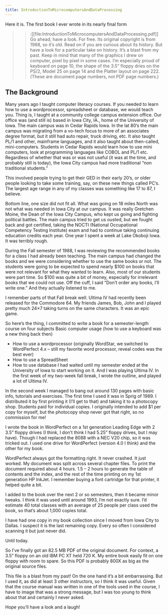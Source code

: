 ```yaml
---
title: IntroductionToMicrocomputersAndDataProcessing
---
```

Here it is. The first book I ever wrote in its nearly final form
>> :[[file:IntroductionToMicrocomputersAndDataProcessing.pdf]]
Go ahead, have a look. For free. Its original copyright is from 1988, so it’s old. Read on if you are curious about its history. But have a look for a particular take on history. It’s a blast from my past. Keep in mind that many of the graphics I drew on computer, pixel by pixel in some cases. I’m especially proud of keyboard on page 10, the shape of the 3.5” floppy dries on the PS/2, Model 25 on page 14 and the Platter layout on page 222. (These are document page numbers, not PDF page numbers.)

## The Background
Many years ago I taught computer literacy courses. If you needed to learn how to use a wordprocessor, spreadsheet or database, we would teach you. Thing is, I taught at a community college campus extension office. Our office was (and still is) based in Iowa City, IA., home of the University of Iowa.
The main campus was in Cedar Rapids Iowa. In the lat 80’s the main campus was migrating from a vo-tech focus to more of an associates degree format, but it still had auto repair, truck driving, etc. It also taught PL/1 and other, mainframe languages, and it also taught about then-called, mini-computers. Students in Cedar Rapids would learn how to use mini computers, look at programming languages like COBOL and PL/1 etc. Regardless of whether that was or was not useful (it was at the time, and probably still is today), the Iowa City campus had more traditional “non traditional students.”

This involved people trying to get their GED in their early 20’s, or older people looking to take some training, say, on these new things called PC’s. The largest age range in any of my classes was something like 17 to 87, I believe.

Bottom line, one size did not fit all. What was going on 18 miles North was not what was needed in Iowa City at our campus. It was really Gretchen Moine, the Dean of the Iowa City Campus, who kept us going and fighting political battles. The main campus tried to get us ousted, but we fought back and got certified, taking the NOCTI (National Occupational Competency Testing Institute) exam and had to continue taking continuing education credits each year. One year I spent a week at Lake Okoboji Iowa. It was terribly rough.

During the Fall semester of 1988, I was reviewing the recommended books for a class I had already been teaching. The main campus had changed the books and we were considering whether to use the same books or not. The students were going to be expected to spend nearly $100 on books that were not relevant for what they wanted to learn. Also, most of our students were part time. So $100 was quite a bit of money, especially for irrelevant books that we could not use. Off the cuff, I said “Don’t order any books, I’ll write one.” And they actually listened to me.

I remember parts of that Fall break well. Ultima IV had recently been released for the Commodore 64. My friends James, Bob, John and I played pretty much 24×7 taking turns on the same characters. It was an epic game.

So here’s the thing, I committed to write a book for a semester-length course on four subjects
Basic computer usage (how to use a keyboard was a new thing back then)
* How to use a wordprocessor (originally WordStar, we switched to WordPerfect 4.x – still my favorite word processor, reveal codes was the best ever)
* How to use a SpreadSheet
* How to use database
I had waited until my semester ended at the University of Iowa to start working on it. And I was playing Ultima IV. In the first week of my two-week fall break, I wrote the outline, and played a lot of Ultima IV.

In the second week I managed to bang out around 130 pages with basic info, tutorials and exercises. The first time I used it was in Sprig of 1989. I distributed it by first printing it (I’ll get to that) and taking it to a photocopy shop. Students paid for individual copies. I originally intended to add $1 per copy for myself, but the photocopy shop never got that right, so no commission for me!

I wrote the book in WordPerfect on a 1st generation Leading Edge with 2 3.5” floppy drives (I think, I don’t think I had 5.25” floppy drives, but I may have). Though I had replaced the 8088 with a NEC V20 chip, so it was tricked out. I used one drive for WordPerfect (version 4.0 I think) and the other for my book.

WordPerfect always got the formatting right. It never crashed. It just worked. My document was split across several chapter files. To print the document required about 4 hours. 1.5 – 2 hours to generate the table of contents and the index, and the rest of the time printing on my 1st generation HP InkJet. I remember buying a font cartridge for that printer, it helped quite a bit.

I added to the book over the next 2 or so semesters, then it became minor tweaks. I think it was used until around 1993, I’m not exactly sure. I’d estimate 40 total classes with an average of 25 people per class used the book, so that’s about 1,000 copies total.

I have had one copy in my book collection since I moved from Iowa City to Dallas. I suspect it is the last remaining copy. Every so often I considered scanning it but just never did.

Until today.

So I’ve finally got an 82.5 MB PDF of the original document. For context, a 3.5” floppy on an old IBM PC XT held 720 K. My entire book easily fit on one floppy with room to spare. So this PDF is probably 800X as big as the original source files.

This file is a blast from my past! On the one hand it’s a bit embarrassing. But I used it, as did at least 3 other instructors, so I think it was useful. Given that the course manual was written in one of the tools used in the course, I have to image that was a strong message, but I was too young to think about that and certainly I never asked.

Hope you’ll have a look and a laugh!